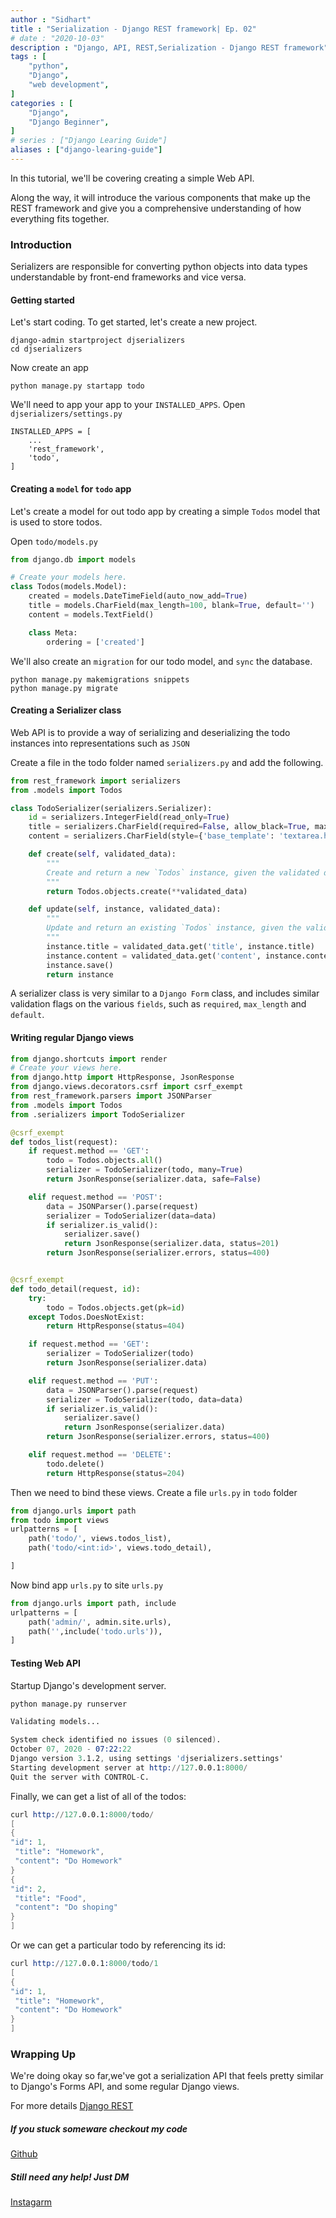 ```yaml
---
author : "Sidhart"
title : "Serialization - Django REST framework| Ep. 02"
# date : "2020-10-03"
description : "Django, API, REST,Serialization - Django REST framework"
tags : [
    "python",
    "Django",
    "web development",
]
categories : [
    "Django",
    "Django Beginner",
]
# series : ["Django Learing Guide"]
aliases : ["django-learing-guide"]
---
```



In this tutorial, we'll be covering creating a simple Web API. 

Along the way, it will introduce the various components that make up the REST framework and give you a comprehensive understanding of how everything fits together. 
<!--more-->

### Introduction 

Serializers are responsible for converting python objects into data types understandable by front-end frameworks and vice versa.

#### Getting started

Let's start coding. To get started, let's create a new project.
```
django-admin startproject djserializers
cd djserializers
```

Now create an app 
```
python manage.py startapp todo
```

We'll need to app your app to your ```INSTALLED_APPS```.
Open ```djserializers/settings.py```

```
INSTALLED_APPS = [
    ...
    'rest_framework',
    'todo',
]
```

#### Creating a ```model``` for ```todo``` app

Let's create a model for out todo app by creating a simple ```Todos``` model that is used to store todos.

Open ```todo/models.py```
```py
from django.db import models

# Create your models here.
class Todos(models.Model):
    created = models.DateTimeField(auto_now_add=True)
    title = models.CharField(max_length=100, blank=True, default='')
    content = models.TextField()

    class Meta:
        ordering = ['created']
```

We'll also create an ```migration``` for our todo model, and ```sync``` the database.
```
python manage.py makemigrations snippets
python manage.py migrate
```

#### Creating a Serializer class

Web API is to provide a way of serializing and deserializing the todo instances into representations such as ```JSON```

Create a file in the todo folder named ```serializers.py``` and add the following.
```py
from rest_framework import serializers
from .models import Todos

class TodoSerializer(serializers.Serializer):
    id = serializers.IntegerField(read_only=True)
    title = serializers.CharField(required=False, allow_black=True, max_length=100)
    content = serializers.CharField(style={'base_template': 'textarea.html'})

    def create(self, validated_data):
        """
        Create and return a new `Todos` instance, given the validated data.
        """
        return Todos.objects.create(**validated_data)

    def update(self, instance, validated_data):
        """
        Update and return an existing `Todos` instance, given the validated data.
        """
        instance.title = validated_data.get('title', instance.title)
        instance.content = validated_data.get('content', instance.content)
        instance.save()
        return instance
```

A serializer class is very similar to a ```Django Form``` class, and includes similar validation flags on the various ```fields```, such as ```required```, ```max_length``` and ```default```.

#### Writing regular Django views
```py
from django.shortcuts import render
# Create your views here.
from django.http import HttpResponse, JsonResponse
from django.views.decorators.csrf import csrf_exempt
from rest_framework.parsers import JSONParser
from .models import Todos
from .serializers import TodoSerializer

@csrf_exempt
def todos_list(request):
    if request.method == 'GET':
        todo = Todos.objects.all()
        serializer = TodoSerializer(todo, many=True)
        return JsonResponse(serializer.data, safe=False)

    elif request.method == 'POST':
        data = JSONParser().parse(request)
        serializer = TodoSerializer(data=data)
        if serializer.is_valid():
            serializer.save()
            return JsonResponse(serializer.data, status=201)
        return JsonResponse(serializer.errors, status=400)


@csrf_exempt
def todo_detail(request, id):
    try:
        todo = Todos.objects.get(pk=id)
    except Todos.DoesNotExist:
        return HttpResponse(status=404)

    if request.method == 'GET':
        serializer = TodoSerializer(todo)
        return JsonResponse(serializer.data)

    elif request.method == 'PUT':
        data = JSONParser().parse(request)
        serializer = TodoSerializer(todo, data=data)
        if serializer.is_valid():
            serializer.save()
            return JsonResponse(serializer.data)
        return JsonResponse(serializer.errors, status=400)

    elif request.method == 'DELETE':
        todo.delete()
        return HttpResponse(status=204)
```

Then we need to bind these views. Create a file ```urls.py``` in ```todo``` folder
```py
from django.urls import path
from todo import views
urlpatterns = [
    path('todo/', views.todos_list),
    path('todo/<int:id>', views.todo_detail),

]
```
Now bind app ```urls.py``` to site ```urls.py```
```py
from django.urls import path, include
urlpatterns = [
    path('admin/', admin.site.urls),
    path('',include('todo.urls')),
]
```

#### Testing Web API
Startup Django's development server.
```s
python manage.py runserver

Validating models...

System check identified no issues (0 silenced).
October 07, 2020 - 07:22:22
Django version 3.1.2, using settings 'djserializers.settings'
Starting development server at http://127.0.0.1:8000/
Quit the server with CONTROL-C.
```
Finally, we can get a list of all of the todos:
```s
curl http://127.0.0.1:8000/todo/
[
{
"id": 1,
 "title": "Homework",
 "content": "Do Homework"
}
{
"id": 2,
 "title": "Food",
 "content": "Do shoping"
}
]
```
Or we can get a particular todo by referencing its id:
```s
curl http://127.0.0.1:8000/todo/1
[
{
"id": 1,
 "title": "Homework",
 "content": "Do Homework"
}
]
```
### Wrapping Up
We're doing okay so far,we've got a serialization API that feels pretty similar to Django's Forms API, and some regular Django views.

For more details [Django REST](https://www.django-rest-framework.org/tutorial/1-serialization/)

##### If you stuck someware checkout my code
[Github](https://github.com/Apex1000/django-blogs)

##### Still need any help! Just DM 
[Instagarm](https://www.instagram.com/siddythings/)